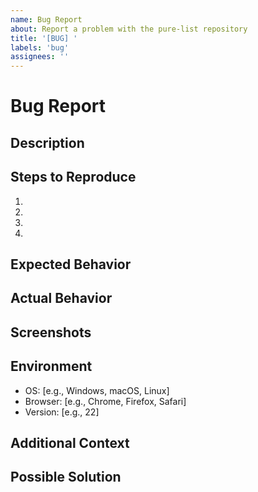```yaml
---
name: Bug Report
about: Report a problem with the pure-list repository
title: '[BUG] '
labels: 'bug'
assignees: ''
---
```


# Bug Report

## Description
<!-- A clear and concise description of the bug -->

## Steps to Reproduce
<!-- Steps to reproduce the behavior -->

1.
2.
3.
4.

## Expected Behavior
<!-- A clear and concise description of what you expected to happen -->

## Actual Behavior
<!-- A clear and concise description of what actually happened -->

## Screenshots
<!-- If applicable, add screenshots to help explain your problem -->

## Environment
<!-- Please complete the following information -->

- OS: [e.g., Windows, macOS, Linux]
- Browser: [e.g., Chrome, Firefox, Safari]
- Version: [e.g., 22]

## Additional Context
<!-- Add any other context about the problem here -->

## Possible Solution
<!-- If you have suggestions on how to fix the issue -->